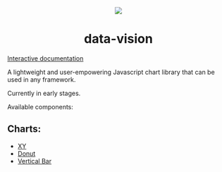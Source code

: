 <p align="center">
    <a href="https://data-vision.graphieros.com/"><img src="https://data-vision.graphieros.com/android-chrome-192x192.png"></a>
    <h1 align="center">data-vision</h1>
</p>

[Interactive documentation](https://data-vision.graphieros.com/)

A lightweight and user-empowering Javascript chart library that can be used in any framework.

Currently in early stages.

Available components:

## Charts:
- [XY](https://data-vision.graphieros.com/docs#xy)
- [Donut](https://data-vision.graphieros.com/docs#donut)
- [Vertical Bar](https://data-vision.graphieros.com/docs#vertical-bar)